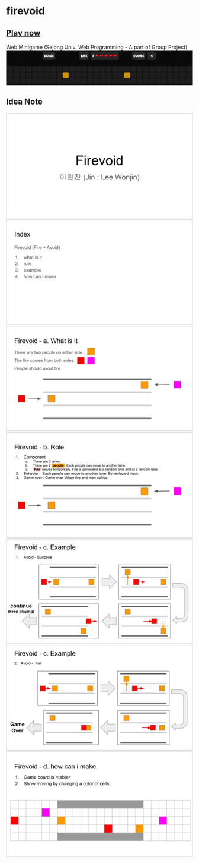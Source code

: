 # firevoid

## [Play now](https://wonjinyi.github.io/firevoid)

Web Minigame (Sejong Univ. Web Programming - A part of Group Project)
![](./img/playingAnimation_forPC.gif)

## Idea Note

![](./img/readme/ideanote_001.jpg)
![](./img/readme/ideanote_002.jpg)
![](./img/readme/ideanote_003.jpg)
![](./img/readme/ideanote_004.jpg)
![](./img/readme/ideanote_005.jpg)
![](./img/readme/ideanote_006.jpg)
![](./img/readme/ideanote_007.jpg)
